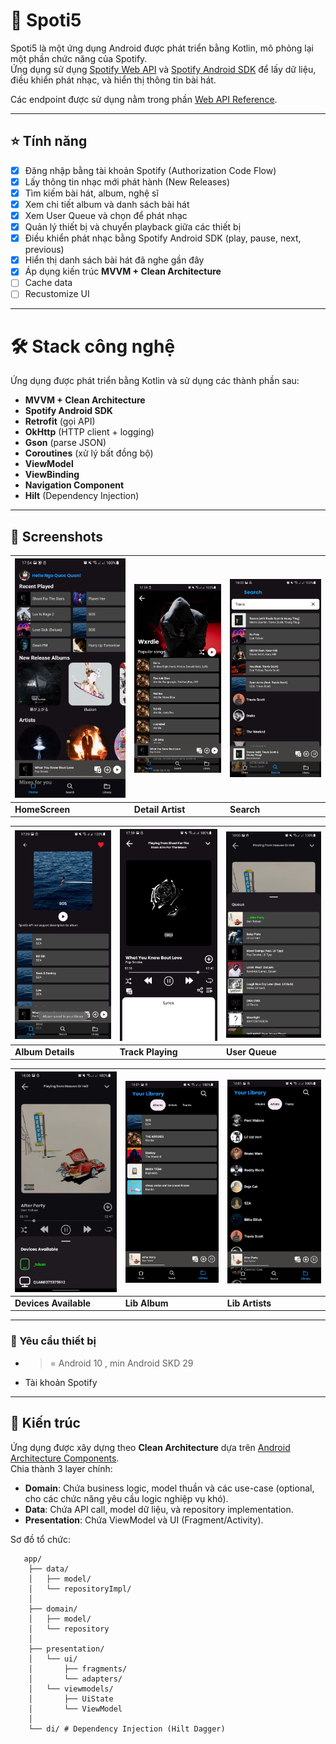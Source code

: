 # 🎵 Spoti5

Spoti5 là một ứng dụng Android được phát triển bằng Kotlin, mô phỏng lại một phần chức năng của Spotify.  
Ứng dụng sử dụng [Spotify Web API](https://developer.spotify.com/documentation/web-api/) và [Spotify Android SDK](https://developer.spotify.com/documentation/android/) để lấy dữ liệu, điều khiển phát nhạc, và hiển thị thông tin bài hát.

Các endpoint được sử dụng nằm trong phần [Web API Reference](https://developer.spotify.com/documentation/web-api/reference/#).

---

## :star: Tính năng

- [x] Đăng nhập bằng tài khoản Spotify (Authorization Code Flow)
- [x] Lấy thông tin nhạc mới phát hành (New Releases)
- [x] Tìm kiếm bài hát, album, nghệ sĩ
- [x] Xem chi tiết album và danh sách bài hát
- [x] Xem User Queue và chọn để phát nhạc
- [x] Quản lý thiết bị và chuyển playback giữa các thiết bị 
- [x] Điều khiển phát nhạc bằng Spotify Android SDK (play, pause, next, previous)
- [x] Hiển thị danh sách bài hát đã nghe gần đây
- [x] Áp dụng kiến trúc **MVVM + Clean Architecture**
- [ ] Cache data
- [ ] Recustomize UI

---

# 🛠 Stack công nghệ

Ứng dụng được phát triển bằng Kotlin và sử dụng các thành phần sau:

- **MVVM + Clean Architecture**
- **Spotify Android SDK**
- **Retrofit** (gọi API)
- **OkHttp** (HTTP client + logging)
- **Gson** (parse JSON)
- **Coroutines** (xử lý bất đồng bộ)
- **ViewModel**
- **ViewBinding**
- **Navigation Component**
- **Hilt** (Dependency Injection)

---

## 📸 Screenshots

| ![HomeScreen](ScreenShot/Home.jpg) | ![Detail Artist](ScreenShot/Artist_Details.jpg) | ![Search](ScreenShot/Search.jpg) |
| -------------------- | ------------------- | --------------------- |
| **HomeScreen**            | **Detail Artist**            | **Search**            |

| ![Album Details](ScreenShot/Album_Details.jpg) | ![Track Playing](ScreenShot/Song_Playing.jpg) | ![User Queue](ScreenShot/User_Queue.jpg) |
| ---------------------------- | --------------------------- | -------------------- |
| **Album Details**            | **Track Playing**           | **User Queue**       |

| ![Devices Available](ScreenShot/Devices_Available.jpg) | ![Lib Album](ScreenShot/Library_Albums.jpg) | ![Lib Artists](ScreenShot/Library_Artists.jpg) |
| ---------------------------- | ---------------------------- | ----------------------- |
| **Devices Available**            | **Lib Album**           | **Lib Artists**    |

---

### 📱 Yêu cầu thiết bị
- >= Android 10 , min Android SKD 29
- Tài khoản Spotify

---

## :dart: Kiến trúc

Ứng dụng được xây dựng theo **Clean Architecture** dựa trên [Android Architecture Components](https://developer.android.com/jetpack/guide#recommended-app-arch).  
Chia thành 3 layer chính:

- **Domain**: Chứa business logic, model thuần và các use-case (optional, cho các chức năng yêu cầu logic nghiệp vụ khó).
- **Data**: Chứa API call, model dữ liệu, và repository implementation.
- **Presentation**: Chứa ViewModel và UI (Fragment/Activity).

Sơ đồ tổ chức:
```
   app/
    ├── data/
    │   ├── model/ 
    │   └── repositoryImpl/ 
    │
    ├── domain/
    │   ├── model/ 
    │   └── repository 
    │
    ├── presentation/
    │   └── ui/
    │       ├── fragments/
    │       └── adapters/
    │   └── viewmodels/
    │       ├── UiState
    │       └── ViewModel
    │
    └── di/ # Dependency Injection (Hilt Dagger)
```
